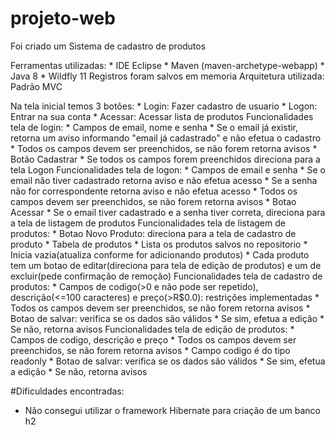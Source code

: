 # projeto-web

Foi criado um Sistema de cadastro de produtos

Ferramentas utilizadas:
    * IDE Eclipse
    * Maven (maven-archetype-webapp)
    * Java 8
    * Wildfly 11
Registros foram salvos em memoria
Arquitetura utilizada: Padrão MVC

Na tela inicial temos 3 botões:
    * Login: Fazer cadastro de usuario
    * Logon: Entrar na sua conta
    * Acessar: Acessar lista de produtos
Funcionalidades tela de login:
    * Campos de email, nome e senha
        * Se o email já existir, retorna um aviso informando "email já cadastrado" e não efetua o cadastro
        * Todos os campos devem ser preenchidos, se não forem retorna avisos
    * Botão Cadastrar
        * Se todos os campos forem preenchidos direciona para a tela Logon
Funcionalidades tela de logon:
    * Campos de email e senha
        * Se o email não tiver cadastrado retorna aviso e não efetua acesso
        * Se a senha não for correspondente retorna aviso e não efetua acesso
        * Todos os campos devem ser preenchidos, se não forem retorna avisos
    * Botao Acessar
        * Se o email tiver cadastrado e a senha tiver correta, direciona para a tela de listagem de produtos
Funcionalidades tela de listagem de produtos:
    * Botao Novo Produto: direciona para a tela de cadastro de produto
    * Tabela de produtos
        * Lista os produtos salvos no repositorio
        * Inicia vazia(atualiza conforme for adicionando produtos)
        * Cada produto tem um botao de editar(direciona para tela de edição de produtos) e um de excluir(pede confirmação de remoção)
  Funcionalidades tela de cadastro de produtos:
    * Campos de codigo(>0 e não pode ser repetido), descrição(<=100 caracteres) e preço(>R$0.0): restrições implementadas
        * Todos os campos devem ser preenchidos, se não forem retorna avisos
        * Botao de salvar: verifica se os dados são válidos
              * Se sim, efetua a edição
              * Se não, retorna avisos
 Funcionalidades tela de edição de produtos:
    * Campos de codigo, descrição e preço
        * Todos os campos devem ser preenchidos, se não forem retorna avisos
        * Campo codigo é do tipo readonly
        * Botao de salvar: verifica se os dados são válidos
              * Se sim, efetua a edição
              * Se não, retorna avisos

#Dificuldades encontradas:
* Não consegui utilizar o framework Hibernate para criação de um banco h2
              
    
        
